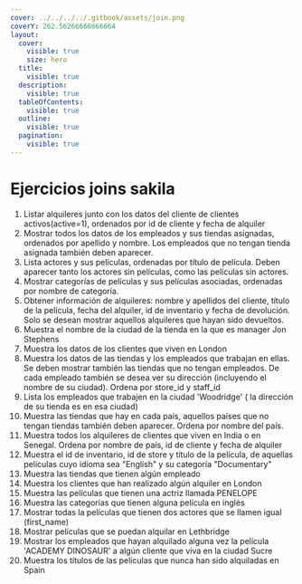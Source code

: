 ```yaml
---
cover: ../../../../.gitbook/assets/join.png
coverY: 262.56266666666664
layout:
  cover:
    visible: true
    size: hero
  title:
    visible: true
  description:
    visible: true
  tableOfContents:
    visible: true
  outline:
    visible: true
  pagination:
    visible: true
---
```


# Ejercicios joins sakila

1. Listar alquileres  junto con los datos del cliente de clientes activos(active=1), ordenados por id de cliente y fecha de alquiler
2. &#x20;Mostrar todos los datos de los empleados y sus tiendas asignadas, ordenados por apellido y nombre. Los empleados que no tengan tienda asignada también deben aparecer.
3. Lista actores y sus películas, ordenadas por título de película. Deben aparecer tanto los actores sin películas, como las películas sin actores.&#x20;
4. Mostrar categorías de películas y sus películas asociadas, ordenadas por nombre de categoría.
5. Obtener información de alquileres: nombre y apellidos del cliente, título de la película, fecha del alquiler, id de inventario y fecha de devolución. Solo se desean mostrar aquellos alquileres que hayan sido devueltos.
6. Muestra el nombre de la ciudad de la tienda en la que es manager Jon Stephens
7. Muestra los datos de los clientes que viven en London
8. Muestra los datos de las tiendas y los empleados que trabajan en ellas. Se deben mostrar también las tiendas que no tengan empleados. De cada empleado también se desea ver su dirección (incluyendo el nombre de su ciudad). Ordena por store\_id y staff\_id
9. Lista los empleados que trabajen en la ciudad 'Woodridge' ( la dirección de su tienda es en esa ciudad)
10. Muestra las tiendas que hay en cada país, aquellos países que no tengan tiendas también deben aparecer. Ordena por nombre del país.&#x20;
11. Muestra todos los alquileres de clientes que viven en India o en Senegal. Ordena por nombre de país, id de cliente y fecha de alquiler
12. Muestra el id de inventario, id de store y título de la película, de aquellas películas cuyo idioma sea "English" y su categoría "Documentary"
13. Muestra las tiendas que tienen algún empleado
14. Muestra los clientes que han realizado algún alquiler en London
15. Muestra las películas que tienen una actriz llamada PENELOPE
16. Muestra las categorías que tienen alguna película en inglés
17. Mostrar todas la películas que tienen dos actores que se llamen igual (first\_name)
18. Mostrar películas que se puedan alquilar en Lethbridge
19. Mostrar los empleados que hayan alquilado alguna vez la película 'ACADEMY DINOSAUR' a algún cliente que viva en la ciudad Sucre
20. Muestra los títulos de las películas que nunca han sido alquiladas en Spain
